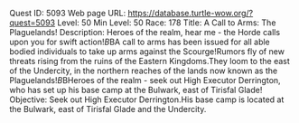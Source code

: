 Quest ID: 5093
Web page URL: https://database.turtle-wow.org/?quest=5093
Level: 50
Min Level: 50
Race: 178
Title: A Call to Arms: The Plaguelands!
Description: Heroes of the realm, hear me - the Horde calls upon you for swift action!$B$BA call to arms has been issued for all able bodied individuals to take up arms against the Scourge!Rumors fly of new threats rising from the ruins of the Eastern Kingdoms.They loom to the east of the Undercity, in the northern reaches of the lands now known as the Plaguelands!$B$BHeroes of the realm - seek out High Executor Derrington, who has set up his base camp at the Bulwark, east of Tirisfal Glade!
Objective: Seek out High Executor Derrington.His base camp is located at the Bulwark, east of Tirisfal Glade and the Undercity.
